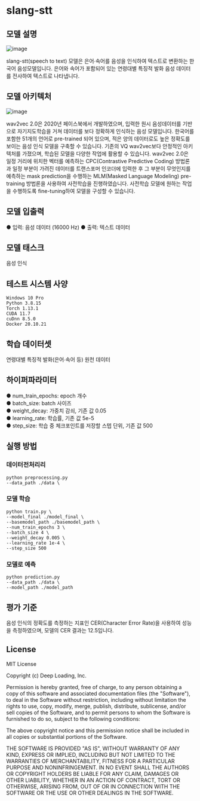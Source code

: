 # slang-stt

## 모델 설명
![image](https://user-images.githubusercontent.com/68102387/213361376-2fd26a2c-285a-4692-abd8-59cd8a436f4c.png)

slang-stt(speech to text) 모델은 은어∙속어를 음성을 인식하여 텍스트로 변환하는 한국어 음성모델입니다. 은어와 속어가 포함되어 있는 연령대별 특징적 발화 음성 데이터를 전사하여 텍스트로 나타냅니다. 

## 모델 아키텍처
![image](https://user-images.githubusercontent.com/68102387/213350380-cbbedef0-aac6-40e7-a440-ec1c11b19273.jpg)

wav2vec 2.0은 2020년 페이스북에서 개발하였으며, 입력한 원시 음성데이터를 기반으로 자기지도학습을 거쳐 데이터를 보다 정확하게 인식하는 음성 모델입니다. 한국어를 포함한 51개의 언어로 pre-trained 되어 있으며, 적은 양의 데이터로도 높은 정확도를 보이는 음성 인식 모델을 구축할 수 있습니다. 기존의 VQ wav2vec보다 안정적인 아키텍처를 가졌으며, 학습된 모델을 다양한 작업에 활용할 수 있습니다. wav2vec 2.0은 일정 거리에 위치한 벡터를 예측하는 CPC(Contrastive Predictive Coding) 방법론과 일정 부분이 가려진 데이터를 트랜스포머 인코더에 입력한 후 그 부분이 무엇인지를 예측하는 mask prediction을 수행하는 MLM(Masked Language Modeling) pre-training 방법론을 사용하여 사전학습을 진행하였습니다. 사전학습 모델에 원하는 작업을 수행하도록 fine-tuning하여 모델을 구성할 수 있습니다.

## 모델 입출력
● 입력: 음성 데이터 (16000 Hz)
● 출력: 텍스트 데이터  
 
## 모델 태스크
음성 인식 

## 테스트 시스템 사양
```
Windows 10 Pro
Python 3.8.15
Torch 1.13.1
CUDA 11.7
cuDnn 8.5.0
Docker 20.10.21
```

## 학습 데이터셋
연령대별 특징적 발화(은어∙속어 등) 원천 데이터   

## 하이퍼파라미터
● num_train_epochs: epoch 개수  
● batch_size: batch 사이즈  
● weight_decay: 가중치 감쇠, 기존 값 0.05  
● learning_rate: 학습률, 기존 값 5e-5  
● step_size: 학습 중 체크포인트를 저장할 스텝 단위, 기존 값 500

## 실행 방법
### 데이터전처리리
```
python preprocessing.py 
--data_path ./data \
```  
### 모델 학습 
```
python train.py \
--model_final ./model_final \
--basemodel_path ./basemodel_path \
--num_train_epochs 3 \
--batch_size 4 \
--weight_decay 0.005 \
--learning_rate 1e-4 \
--step_size 500
```  
### 모델로 예측 
```
python prediction.py 
--data_path ./data \
--model_path ./model_path
```  

## 평가 기준
음성 인식의 정확도를 측정하는 지표인 CER(Character Error Rate)을 사용하여 성능을 측정하였으며, 모델의 CER 결과는 12.5입니다.   

## License
MIT License

Copyright (c) Deep Loading, Inc.

Permission is hereby granted, free of charge, to any person obtaining a copy
of this software and associated documentation files (the "Software"), to deal
in the Software without restriction, including without limitation the rights
to use, copy, modify, merge, publish, distribute, sublicense, and/or sell
copies of the Software, and to permit persons to whom the Software is
furnished to do so, subject to the following conditions:

The above copyright notice and this permission notice shall be included in all
copies or substantial portions of the Software.

THE SOFTWARE IS PROVIDED "AS IS", WITHOUT WARRANTY OF ANY KIND, EXPRESS OR
IMPLIED, INCLUDING BUT NOT LIMITED TO THE WARRANTIES OF MERCHANTABILITY,
FITNESS FOR A PARTICULAR PURPOSE AND NONINFRINGEMENT. IN NO EVENT SHALL THE
AUTHORS OR COPYRIGHT HOLDERS BE LIABLE FOR ANY CLAIM, DAMAGES OR OTHER
LIABILITY, WHETHER IN AN ACTION OF CONTRACT, TORT OR OTHERWISE, ARISING FROM,
OUT OF OR IN CONNECTION WITH THE SOFTWARE OR THE USE OR OTHER DEALINGS IN THE
SOFTWARE.
